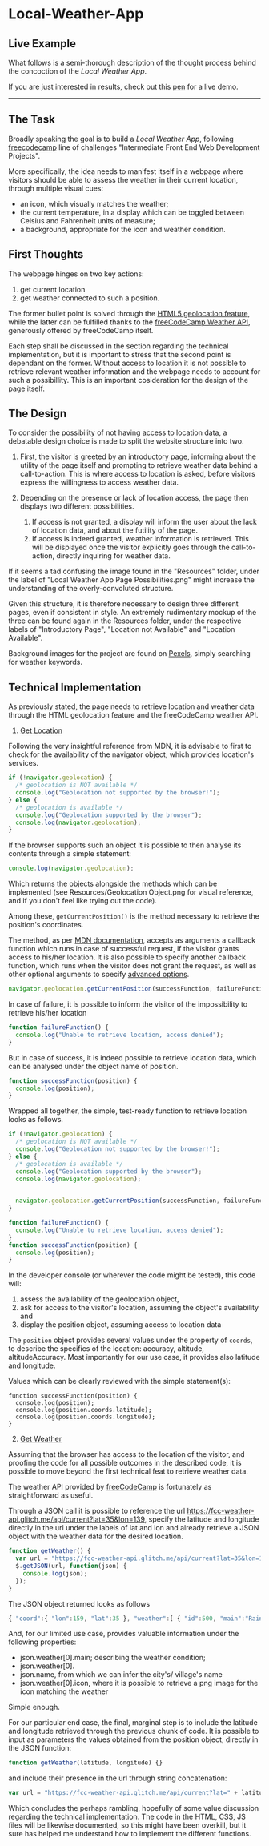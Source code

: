 # Local-Weather-App

## Live Example 

What follows is a semi-thorough description of the thought process behind the concoction of the *Local Weather App*. 

If you are just interested in results, check out this [pen](https://codepen.io/borntofrappe/full/MQaOJV) for a live demo. 

---

## The Task

Broadly speaking the goal is to build a *Local Weather App*, following [freecodecamp](https://www.freecodecamp.org/) line of challenges "Intermediate Front End Web Development Projects".

More specifically, the idea needs to manifest itself in a webpage where visitors should be able to assess the weather in their current location, through multiple visual cues: 

- an icon, which visually matches the weather;
- the current temperature, in a display which can be toggled between Celsius and Fahrenheit units of measure;
- a background, appropriate for the icon and weather condition.


## First Thoughts

The webpage hinges on two key actions:

1. get current location
2. get weather connected to such a position. 

The former bullet point is solved through the [HTML5 geolocation feature](https://developer.mozilla.org/en-US/docs/Web/API/Geolocation/Using_geolocation), while the latter can be fulfilled thanks to the [freeCodeCamp Weather API](https://fcc-weather-api.glitch.me/), generously offered by freeCodeCamp itself.

Each step shall be discussed in the section regarding the technical implementation, but it is important to stress that the second point is dependant on the former. Without access to location it is not possible to retrieve relevant weather information and the webpage needs to account for such a possibillity. This is an important cosideration for the design of the page itself.

## The Design

To consider the possibility of not having access to location data, a debatable design choice is made to split the website structure into two. 

1. First, the visitor is greeted by an introductory page, informing about the utility of the page itself and prompting to retrieve weather data behind a call-to-action. This is where access to location is asked, before visitors express the willingness to access weather data.

2. Depending on the presence or lack of location access, the page then displays two different possibilities. 

    1. If access is not granted, a display will inform the user about the lack of location data, and about the futility of the page. 
    2. If access is indeed granted, weather information is retrieved. This will be displayed once the visitor explicitly goes through the call-to-action, directly inquiring for weather data.
  
If it seems a tad confusing the image found in the "Resources" folder, under the label of "Local Weather App Page Possibilities.png" might increase the understanding of the overly-convoluted structure.


Given this structure, it is therefore necessary to design three different pages, even if consistent in style. An extremely rudimentary mockup of the three can be found again in the Resources folder, under the respective labels of "Introductory Page", "Location not Available" and "Location Available".

Background images for the project are found on [Pexels](https://www.pexels.com/), simply searching for weather keywords.


## Technical Implementation

As previously stated, the page needs to retrieve location and weather data through the HTML geolocation feature and the freeCodeCamp weather API.

1. [Get Location](https://developer.mozilla.org/en-US/docs/Web/API/Geolocation/Using_geolocation)

Following the very insightful reference from MDN, it is advisable to first to check for the availability of the navigator object, which provides location's services.

```js
if (!navigator.geolocation) {
  /* geolocation is NOT available */
  console.log("Geolocation not supported by the browser!");
} else {
  /* geolocation is available */
  console.log("Geolocation supported by the browser");
  console.log(navigator.geolocation);
}
```

If the browser supports such an object it is possible to then analyse its contents through a simple statement:

```js
console.log(navigator.geolocation);
```

Which returns the objects alongside the methods which can be implemented (see Resources/Geolocation Object.png for visual reference, and if you don't feel like trying out the code).

Among these, `getCurrentPosition()` is the method necessary to retrieve the position's coordinates. 

The method, as per [MDN documentation](https://developer.mozilla.org/en-US/docs/Web/API/Geolocation/getCurrentPosition), accepts as arguments a callback function which runs in case of successful request, if the visitor grants access to his/her location. 
It is also possible to specify another callback function, which runs when the visitor does not grant the request, as well as other optional arguments to specify [advanced options](https://developer.mozilla.org/en-US/docs/Web/API/PositionOptions). 


```js
navigator.geolocation.getCurrentPosition(successFunction, failureFunction, advancedOptions);
```

In case of failure, it is possible to inform the visitor of the impossibility to retrieve his/her location

```js
function failureFunction() {
  console.log("Unable to retrieve location, access denied");
}
```

But in case of success, it is indeed possible to retrieve location data, which can be analysed under the object name of position.

```js
function successFunction(position) {
  console.log(position);
}
```

Wrapped all together, the simple, test-ready function to retrieve location looks as follows.

```js
if (!navigator.geolocation) {
  /* geolocation is NOT available */
  console.log("Geolocation not supported by the browser!");
} else {
  /* geolocation is available */
  console.log("Geolocation supported by the browser");
  console.log(navigator.geolocation);

  
  navigator.geolocation.getCurrentPosition(successFunction, failureFunction);
}

function failureFunction() {
  console.log("Unable to retrieve location, access denied");
}
function successFunction(position) {
  console.log(position);
}
```

In the developer console (or wherever the code might be tested), this code will:

1. assess the availability of the geolocation object, 
2. ask for access to the visitor's location, assuming the object's availability and
3. display the position object, assuming access to location data

The `position` object provides several values under the property of `coords`, to describe the specifics of the location: accuracy, altitude, altitudeAccuracy. Most importantly for our use case, it provides also latitude and longitude.

Values which can be clearly reviewed with the simple statement(s):

```
function successFunction(position) {
  console.log(position);
  console.log(position.coords.latitude);
  console.log(position.coords.longitude);
}
```


2. [Get Weather](https://fcc-weather-api.glitch.me/)

Assuming that the browser has access to the location of the visitor, and proofing the code for all possible outcomes in the described code, it is possible to move beyond the first technical feat to retrieve weather data.

The weather API provided by [freeCodeCamp](https://fcc-weather-api.glitch.me/) is fortunately as straightforward as useful.

Through a JSON call it is possible to reference the url https://fcc-weather-api.glitch.me/api/current?lat=35&lon=139, specify the latitude and longitude directly in the url under the labels of lat and lon and already retrieve a JSON object with the weather data for the desired location.

```js
function getWeather() {
  var url = "https://fcc-weather-api.glitch.me/api/current?lat=35&lon=139";
  $.getJSON(url, function(json) {
    console.log(json);
  });
}
```

The JSON object returned looks as follows 

```js
{ "coord":{ "lon":159, "lat":35 }, "weather":[ { "id":500, "main":"Rain", "description":"light rain", "icon":"https://cdn.glitch.com/6e8889e5-7a72-48f0-a061-863548450de5%2F10n.png?1499366021399" } ], "base":"stations", "main":{ "temp":22.59, "pressure":1027.45, "humidity":100, "temp_min":22.59, "temp_max":22.59, "sea_level":1027.47, "grnd_level":1027.45 }, "wind":{ "speed":8.12, "deg":246.503 }, "rain":{ "3h":0.45 }, "clouds":{ "all":92 }, "dt":1499521932, "sys":{ "message":0.0034, "sunrise":1499451436, "sunset":1499503246 }, "id":0, "name":"", "cod":200 }
```

And, for our limited use case, provides valuable information under the following properties:

- json.weather[0].main; describing the weather condition;
- json.weather[0].
- json.name, from which we can infer the city's/ village's name
- json.weather[0].icon, where it is possible to retrieve a png image for the icon matching the weather

Simple enough.

For our particular end case, the final, marginal step is to include the latitude and longitude retrieved through the previous chunk of code. It is possible to input as parameters the values obtained from the position object, directly in the JSON function:

```js
function getWeather(latitude, longitude) {}
```

and include their presence in the url through string concatenation:

```js
var url = "https://fcc-weather-api.glitch.me/api/current?lat=" + latitude + "&lon=" + longitude;
```

Which concludes the perhaps rambling, hopefully of some value discussion regarding the technical implementation. The code in the HTML, CSS, JS files will be likewise documented, so this might have been overkill, but it sure has helped me understand how to implement the different functions.

